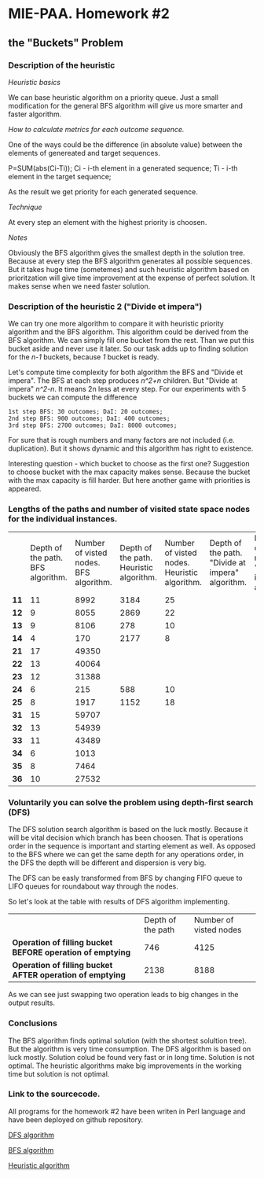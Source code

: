 # MIE-PAA. Homework #2


## the "Buckets" Problem

### Description of the heuristic

*Heuristic basics*

We can base heuristic algorithm on a priority queue. Just a small modification for the general BFS algorithm will give us more smarter and faster algorithm. 

*How to calculate metrics for each outcome sequence.*

One of the ways could be the difference (in absolute value) between the elements of genereated and target sequences.

P=SUM(abs(Ci-Ti)); Ci - i-th element in a generated sequence; Ti - i-th element in the target sequence;

As the result we get priority for each generated sequence.

*Technique*

At every step an element with the highest priority is choosen.

*Notes*

Obviously the BFS algorithm gives the smallest depth in the solution tree. Because at every step the BFS algorithm generates all possible sequences. But it takes huge time (sometemes) and such heuristic algorithm based on prioritzation will give time improvement at the expense of perfect solution. It makes sense when we need  faster solution.

### Description of the heuristic 2 ("Divide et impera")

We can try one more algorithm to compare it with heuristic priority algorithm and the BFS algorithm.
This algorithm could be derived from the BFS algorithm. We can simply fill one bucket from the rest. Than we put this bucket aside and never use it later.
So our task adds up to finding solution for the *n-1* buckets, because *1* bucket is ready.

Let's compute time complexity for both algorithm the BFS and "Divide et impera".
The BFS at each step produces *n^2+n* children. But "Divide at impera" *n^2-n*. It means 2n less at every step. 
For our experiments with 5 buckets we can compute the difference 

	1st step BFS: 30 outcomes; DaI: 20 outcomes;
	2nd step BFS: 900 outcomes; DaI: 400 outcomes;
	3rd step BFS: 2700 outcomes; DaI: 8000 outcomes;

For sure that is rough numbers and many factors are not included (i.e. duplication). But it shows dynamic and this algorithm has right to existence.

Interesting question - which bucket to choose as the first one? Suggestion to choose bucket with the max capacity makes sense. Because the bucket with the max capacity is fill harder. But here another game with priorities is appeared. 

### Lengths of the paths and number of visited state space nodes for the individual instances.

<table>
	<tr>
		<td></td><td>Depth of the path. BFS algorithm.</td><td>Number of visted nodes. BFS algorithm.</td>
		<td>Depth of the path. Heuristic algorithm.</td><td>Number of visted nodes. Heuristic algorithm.</td>			<td>Depth of the path. "Divide at impera" algorithm.</td><td>Number of visted nodes. "Divide at impera" algorithm.</td>	
	</tr>
    <tr>
        <td><strong>11</strong></td>
        <td>11</td><td>8992</td><td>3184</td><td>25</td>
        <td></td><td></td>
    <tr>
    <tr>
        <td><strong>12</strong></td>
        <td>9</td><td>8055</td><td>2869</td><td>22</td>
        <td></td><td></td>
    <tr>
    <tr>
        <td><strong>13</strong></td>
        <td>9</td><td>8106</td><td>278</td><td>10</td>
        <td></td><td></td>
    <tr>
    <tr>
        <td><strong>14</strong></td>
        <td>4</td><td>170</td><td>2177</td><td>8</td>
        <td></td><td></td>
    <tr>
    <tr>
        <td><strong>21</strong></td>
        <td>17</td><td>49350</td><td></td><td></td>
        <td></td><td></td>
    <tr>
    <tr>
        <td><strong>22</strong></td>
        <td>13</td><td>40064</td><td></td><td></td>
        <td></td><td></td>
    <tr>
    <tr>
        <td><strong>23</strong></td>
        <td>12</td><td>31388</td><td></td><td></td>
        <td></td><td></td>
    <tr>
    <tr>
        <td><strong>24</strong></td>
        <td>6</td><td>215</td><td>588</td><td>10</td>
        <td></td><td></td>
    <tr>
    <tr>
        <td><strong>25</strong></td>
        <td>8</td><td>1917</td><td>1152</td><td>18</td>
        <td></td><td></td>
    <tr>
    <tr>
        <td><strong>31</strong></td>
        <td>15</td><td>59707</td><td></td><td></td>
        <td></td><td></td>
    <tr>
    <tr>
        <td><strong>32</strong></td>
        <td>13</td><td>54939</td><td></td><td></td>
        <td></td><td></td>
    <tr>
    <tr>
        <td><strong>33</strong></td>
        <td>11</td><td>43489</td><td></td><td></td>
        <td></td><td></td>
    <tr>
    <tr>
        <td><strong>34</strong></td>
        <td>6</td><td>1013</td><td></td><td></td>
        <td></td><td></td>
    <tr>
    <tr>
        <td><strong>35</strong></td>
        <td>8</td><td>7464</td><td></td><td></td>
        <td></td><td></td>
    <tr>
    <tr>
        <td><strong>36</strong></td>
        <td>10</td><td>27532</td><td></td><td></td>
        <td></td><td></td>
    <tr>

</table>

	
### Voluntarily you can solve the problem using depth-first search (DFS)

The DFS solution search algorithm is based on the luck mostly. Because it will be vital decision which branch has been choosen. That is operations order in the sequence is important and starting element as well. As opposed to the BFS where we can get the same depth for any operations order, in the DFS the depth will be different and dispersion is very big.

The DFS can be easly transformed from BFS by changing FIFO queue to LIFO queues for roundabout way through the nodes.

So let's look at the table with results of DFS algorithm implementing.

<table>
	<tr>
		<td></td><td>Depth of the path</td><td>Number of visted nodes</td>
	</tr>
    <tr>
        <td><strong>Operation of filling bucket BEFORE operation of emptying </strong></td>
        <td>746</td><td>4125</td>
    <tr>
    <tr>
        <td><strong>Operation of filling bucket AFTER operation of emptying </strong></td>
        <td>2138</td><td>8188</td>
    </tr>
</table>

As we can see just swapping two operation leads to big changes in the output results.

### Conclusions

The BFS algorithm finds optimal solution (with the shortest solultion tree). But the algorithm is very time consumption.
The DFS algorithm is based on luck mostly. Solution colud be found very fast or in long time. Solution is not optimal.
The heuristic algorithms make big improvements in the working time but solution is not optimal. 

### Link to the sourcecode.

All programs for the homework #2 have been writen in Perl language and have been deployed on github repository.

[DFS algorithm](https://github.com/platomik/mie-paa/blob/master/2/dfs.pl "DFS algorithm") 

[BFS algorithm](https://github.com/platomik/mie-paa/blob/master/2/bfs.pl "BFS algorithm") 

[Heuristic algorithm](https://github.com/platomik/mie-paa/blob/master/2/heuristic.pl "Heuristic algorithm") 
